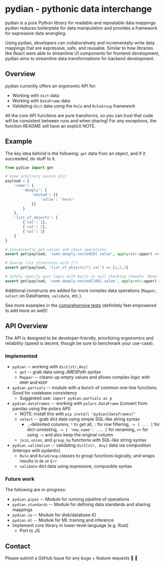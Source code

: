 # pydian - pythonic data interchange

pydian is a pure Python library for readable and repeatable data mappings. pydian reduces boilerplate for data manipulation and provides a framework for expressive data wrangling.

Using pydian, developers can collaboratively and incrementally write data mappings that are expressive, safe, and reusable. Similar to how libraries like React were able to streamline UI components for frontend development, pydian aims to streamline data transformations for backend development.

## Overview
pydian currently offers an ergonomic API for:
- Working with `dict` data
- Working with `DataFrame` data
- Validating `dict` data using the `Rule` and `RuleGroup` framework

All the core API functions are pure transforms, so you can trust that code will be consistent between runs and when sharing! For any exceptions, the function README will have an explicit NOTE.

## Example
The key idea behind is the following: `get` data from an object, and if it succeeded, do stuff to it.

```python
from pydian import get

# Some arbitrary source dict
payload = {
    'some': {
        'deeply': {
            'nested': [{
                'value': 'here!'
            }]
        }
    },
    'list_of_objects': [
        {'val': 1},
        {'val': 2},
        {'val': 3}
    ]
}

# Conveniently get values and chain operations
assert get(payload, 'some.deeply.nested[0].value', apply=str.upper) == 'HERE!'

# Unwrap list structures with [*]
assert get(payload, 'list_of_objects[*].val') == [1,2,3]

# Safely specify your logic with built-in null checking (handle `None` instead of a stack trace!)
assert get(payload, 'some.deeply.nested[100].value', apply=str.upper) == None
```

Additional constructs are added for more complex data operations (`Mapper`, `select` on Dataframes, `validate`, etc.).

See more examples in the [comprehensive tests](./tests) (definitely feel empowered to add more as well)!


## API Overview

The API is designed to be developer-friendly, prioritizing ergonomics and reliability (speed is decent, though be sure to benchmark your use-case).

### Implemented
- `pydian` -- working with `dict[str,Any]`
  - `get` -- grab data using JMESPath syntax
  - `Mapper` -- cleans-up empty values and allows complex logic with `DROP` and `KEEP`
- `pydian.partials` -- module with a bunch of common one-line functions. Good for codebase consistency
  - Suggested use: `import pydian.partials as p`
- `pydian.dataframes` -- working with `polars.DataFrame` (convert from pandas using the polars API)
  - NOTE: install this with `pip install "pydian[dataframes]"`
  - `select` -- grab dict data using simple SQL-like string syntax
    - `,`-delimited columns, `*` to get all, `:` for row filtering, `-> [ ... ]` for dict-unnesting, `-> { 'new_name': ... }` for renaming, `+>` for using `->` and also keep the original column
  - `join`, `union`, and `group_by` functions with SQL-like string syntax
- `pydian.validation` -- validating `dict[str, Any]` data via composition (interops with pydantic)
  - `Rule` and `RuleGroup` classes to group functions logically, and wraps results in `Ok` or `Err`
  - `validate` dict data using expressive, composible syntax

### Future work
The following are in-progress:
- `pydian.pipes` -- Module for running pipeline of operations
- `pydian.standards` -- Module for defining data standards and sharing mappings
- `pydian.io` -- Module for disk/database IO
- `pydian.ml` -- Module for ML training and inference
- Implement core library in lower-level language (e.g. Rust)
  - Port to JS


## Contact

Please submit a GitHub Issue for any bugs + feature requests 🙌 🙏
